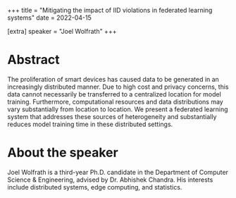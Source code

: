 +++
title = "Mitigating the impact of IID violations in federated learning systems"
date = 2022-04-15

[extra]
speaker = "Joel Wolfrath"
+++


# Abstract
The proliferation of smart devices has caused data to be generated in an increasingly distributed manner. Due to high cost and privacy concerns, this data cannot necessarily be transferred to a centralized location for model training. Furthermore, computational resources and data distributions may vary substantially from location to location. We present a federated learning system that addresses these sources of heterogeneity and substantially reduces model training time in these distributed settings.

# About the speaker
Joel Wolfrath is a third-year Ph.D. candidate in the Department of Computer Science & Engineering, advised by Dr. Abhishek Chandra. His interests include distributed systems, edge computing, and statistics.